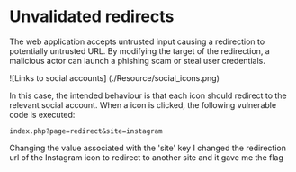 # Unvalidated redirects

The web application accepts untrusted input causing a redirection to potentially untrusted URL. By modifying the target of the redirection, a malicious actor can launch a phishing scam or steal user credentials.


![Links to social accounts] (./Resource/social_icons.png)

In this case, the intended behaviour is that each icon should redirect to the relevant social account. When a icon is clicked, the following vulnerable code is executed:

```
index.php?page=redirect&site=instagram
```

Changing the value associated with the 'site' key 
I changed the redirection url of the Instagram icon to redirect to another site and it gave me the flag
